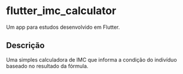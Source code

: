 # flutter_imc_calculator

Um app para estudos desenvolvido em Flutter.

## Descrição

Uma simples calculadora de IMC que informa a condição do indivíduo baseado no resultado da fórmula.
